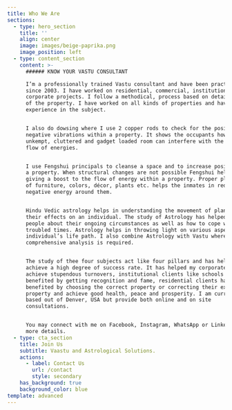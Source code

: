 ```yaml
---
title: Who We Are
sections:
  - type: hero_section
    title: ''
    align: center
    image: images/beige-paprika.png
    image_position: left
  - type: content_section
    content: >-
      ###### KNOW YOUR VASTU CONSULTANT

      I’m a professionally trained Vastu consultant and have been practicing
      since 2003. I have worked on residential, commercial, institutional and
      corporate projects. I follow a methodical, process based on detailed study
      of the property. I have worked on all kinds of properties and have vast
      experience in the subject.


      I also do dowsing where I use 2 copper rods to check for the positive or
      negative vibrations within a property. It shows the occupants how an
      unkempt, cluttered and gadget loaded room can interfere with the positive
      flow of energies.


      I use Fengshui principals to cleanse a space and to increase positivity in
      a property. When structural changes are not possible Fengshui helps in
      giving a boost to the flow of energy within a property. Proper placement
      of furniture, colors, décor, plants etc. helps the inmates in reducing
      negative energy around them.


      Hindu Vedic astrology helps in understanding the movement of planets and
      their effects on an individual. The study of Astrology has helped me guide
      people about their ongoing circumstances as well as how to cope with
      troubled times. Astrology helps in throwing light on various aspects of an
      individual’s life path. I also combine Astrology with Vastu where a
      comprehensive analysis is required.


      The study of thee four subjects act like four pillars and has helped me
      achieve a high degree of success rate. It has helped my corporate clients
      achieve stupendous turnovers, institutional clients like schools have
      benefited by getting recognition and fame, residential clients have
      benefited by choosing the correct property or correcting their existing
      property and achieve good health, peace and prosperity. I am currently
      based out of Denver, USA but provide both online and on site
      consultations.


      You may connect with me on Facebook, Instagram, WhatsApp or Linkedin for
      more details.
  - type: cta_section
    title: Join Us
    subtitle: Vaastu and Astrological Solutions.
    actions:
      - label: Contact Us
        url: /contact
        style: secondary
    has_background: true
    background_color: blue
template: advanced
---
```


